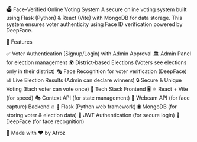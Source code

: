 🗳️ Face-Verified Online Voting System
A secure online voting system built using Flask (Python) & React (Vite) with MongoDB for data storage. This system ensures voter authenticity using Face ID verification powered by DeepFace.

🚀 Features

✅ Voter Authentication (Signup/Login) with Admin Approval
🏛️ Admin Panel for election management
🌍 District-based Elections (Voters see elections only in their district)
🎭 Face Recognition for voter verification (DeepFace)
📊 Live Election Results (Admin can declare winners)
🔒 Secure & Unique Voting (Each voter can vote once)
📌 Tech Stack
Frontend 🖥️
⚛ React + Vite (for speed)
🎭 Context API (for state management)
📸 Webcam API (for face capture)
Backend 🔥
🐍 Flask (Python web framework)
🛢️ MongoDB (for storing voter & election data)
🔑 JWT Authentication (for secure login)
🤖 DeepFace (for face recognition)

💙 Made with ❤️ by Afroz